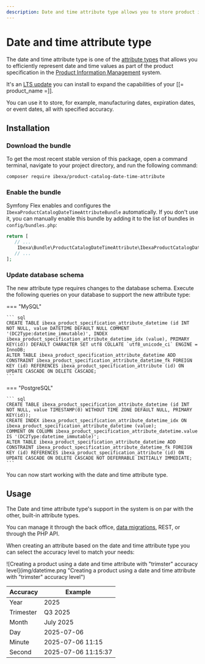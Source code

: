 ```yaml
---
description: Date and time attribute type allows you to store product information related to time, like an expiration date or date of manufacturing.
---
```


# Date and time attribute type

The date and time attribute type is one of the [attribute types](products.md#attributes) that allows you to efficiently represent date and time values as part of the product specification in the [Product Information Management](pim_guide.md) system.

It's an [LTS update](release_process_and_roadmap.md) you can install to expand the capabilities of your [[= product_name =]].

You can use it to store, for example, manufacturing dates, expiration dates, or event dates, all with specified accuracy.


## Installation

### Download the bundle

To get the most recent stable version of this package, open a command terminal, navigate to your project directory, and run the following command:

``` bash
composer require ibexa/product-catalog-date-time-attribute
```

### Enable the bundle

Symfony Flex enables and configures the `IbexaProductCatalogDateTimeAttributeBundle` automatically.
If you don't use it, you can manually enable this bundle by adding it to the list of bundles in `config/bundles.php`:

``` php
return [
   // ...
    Ibexa\Bundle\ProductCatalogDateTimeAttribute\IbexaProductCatalogDateTimeAttributeBundle::class => ['all' => true],
   // ...
];
```

### Update database schema

The new attribute type requires changes to the database schema.
Execute the following queries on your database to support the new attribute type:

=== "MySQL"

    ``` sql
    CREATE TABLE ibexa_product_specification_attribute_datetime (id INT NOT NULL, value DATETIME DEFAULT NULL COMMENT '(DC2Type:datetime_immutable)', INDEX ibexa_product_specification_attribute_datetime_idx (value), PRIMARY KEY(id)) DEFAULT CHARACTER SET utf8 COLLATE `utf8_unicode_ci` ENGINE = InnoDB;
    ALTER TABLE ibexa_product_specification_attribute_datetime ADD CONSTRAINT ibexa_product_specification_attribute_datetime_fk FOREIGN KEY (id) REFERENCES ibexa_product_specification_attribute (id) ON UPDATE CASCADE ON DELETE CASCADE;
    ```

=== "PostgreSQL"

    ``` sql
    CREATE TABLE ibexa_product_specification_attribute_datetime (id INT NOT NULL, value TIMESTAMP(0) WITHOUT TIME ZONE DEFAULT NULL, PRIMARY KEY(id));
    CREATE INDEX ibexa_product_specification_attribute_datetime_idx ON ibexa_product_specification_attribute_datetime (value);
    COMMENT ON COLUMN ibexa_product_specification_attribute_datetime.value IS '(DC2Type:datetime_immutable)';
    ALTER TABLE ibexa_product_specification_attribute_datetime ADD CONSTRAINT ibexa_product_specification_attribute_datetime_fk FOREIGN KEY (id) REFERENCES ibexa_product_specification_attribute (id) ON UPDATE CASCADE ON DELETE CASCADE NOT DEFERRABLE INITIALLY IMMEDIATE;
    ```

You can now start working with the date and time attribute type.

## Usage

The Date and time attribute type's support in the system is on par with the other, built-in attribute types.

You can manage it through the back office, [data migrations](importing_data.md#date-and-time-attribute), REST, or through the PHP API.

When creating an attribute based on the date and time attribute type you can select the accuracy level to match your needs:

![Creating a product using a date and time attribute with "trimster" accuracy level](img/datetime.png "Creating a product using a date and time attribute with "trimster" accuracy level")

| Accuracy | Example |
|---|---|
| Year | 2025 |
| Trimester | Q3 2025 |
| Month | July 2025 |
| Day  | 2025-07-06 |
| Minute | 2025-07-06 11:15 |
| Second | 2025-07-06 11:15:37 |

